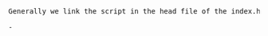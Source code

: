 <pre>
Generally we link the script in the head file of the index.html 

- <link src="./script.js"> 




</pre>
